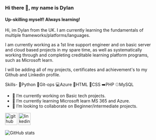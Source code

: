 
### Hi there 👋, my name is Dylan
#### Up-skilling myself! Always learning!

Hi, im Dylan from the UK.
I am currently learning the fundamentals of multiple frameworks/platforms/languages.
 
I am currently working as a 1st line support engineer and on basic server and cloud based projects in my spare time, as well as systematically working through and completing creditable learning platform programs, such as Microsoft learn.

I will be adding all of my projects, certificates and achievement's to my Github and Linkedin profile.

Skills- 
🐍Python
👾Git-ops
💻Azure
💾HTML
👗CSS
➡️PHP
⚾MySQL

- 🔭 I’m currently working on Basic tech projects. 
- 🌱 I’m currently learning Microsoft learn MS 365 and Azure. 
- 👯 I’m looking to collaborate on Beginner/intermediate projects.  


[<img src='https://cdn.jsdelivr.net/npm/simple-icons@3.0.1/icons/github.svg' alt='github' height='40'>](https://github.com/Axiomancy)  [<img src='https://cdn.jsdelivr.net/npm/simple-icons@3.0.1/icons/linkedin.svg' alt='linkedin' height='40'>](https://www.linkedin.com/in/https://www.linkedin.com/in/dylan-reynolds-540567296//)  


![GitHub stats](https://github-readme-stats.vercel.app/api?username=Axiomancy&show_icons=true)  











<!--
**Axiomancy/Axiomancy** is a ✨ _special_ ✨ repository because its `README.md` (this file) appears on your GitHub profile.

Here are some ideas to get you started:

- 🔭 I’m currently working on ...
- 🌱 I’m currently learning ...
- 👯 I’m looking to collaborate on ...
- 🤔 I’m looking for help with ...
- 💬 Ask me about ...
- 📫 How to reach me: ...
- 😄 Pronouns: ...
- ⚡ Fun fact: ...
-->
